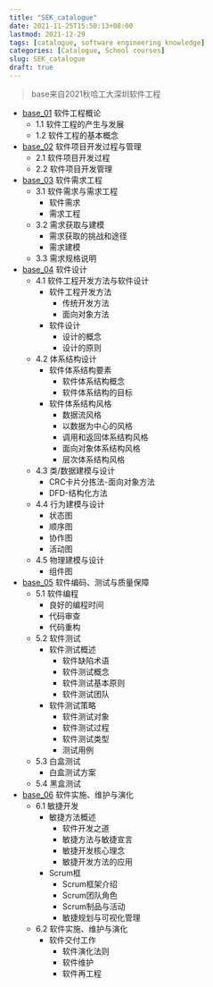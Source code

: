 ```yaml
---
title: "SEK_catalogue"
date: 2021-11-25T15:50:13+08:00
lastmod: 2021-12-29
tags: [catalogue, software engineering knowledge]
categories: [Catalogue, School courses]
slug: SEK_catalogue
draft: true
---
```

> base来自2021秋哈工大深圳软件工程

- [base_01](https://JF-011101.github.io/sek_base_01/) 软件工程概论
    - 1.1 软件工程的产生与发展
    - 1.2 软件工程的基本概念
- [base_02](https://JF-011101.github.io/sek_base_02/) 软件项目开发过程与管理
    - 2.1 软件项目开发过程
    - 2.2 软件项目开发管理
- [base_03](https://JF-011101.github.io/sek_base_03/) 软件需求工程
    - 3.1 软件需求与需求工程
        - 软件需求
        - 需求工程
    - 3.2 需求获取与建模
        - 需求获取的挑战和途径
        - 需求建模
    - 3.3 需求规格说明
- [base_04](https://JF-011101.github.io/sek_base_04/) 软件设计
    - 4.1 软件工程开发方法与软件设计
        - 软件工程开发方法
            - 传统开发方法
            - 面向对象方法
        - 软件设计
            - 设计的概念
            - 设计的原则
    - 4.2 体系结构设计
        - 软件体系结构要素
            - 软件体系结构概念
            - 软件体系结构的目标
        - 软件体系结构风格
            - 数据流风格
            - 以数据为中心的风格
            - 调用和返回体系结构风格
            - 面向对象体系结构风格
            - 层次体系结构风格
    - 4.3 类/数据建模与设计
        - CRC卡片分拣法-面向对象方法
        - DFD-结构化方法
    - 4.4 行为建模与设计
        - 状态图
        - 顺序图
        - 协作图
        - 活动图
    - 4.5 物理建模与设计
        - 组件图
- [base_05](https://JF-011101.github.io/sek_base_05/) 软件编码、测试与质量保障
    - 5.1 软件编程
        - 良好的编程时间
        - 代码审查
        - 代码重构
    - 5.2 软件测试
        - 软件测试概述
            - 软件缺陷术语
            - 软件测试概念
            - 软件测试基本原则
            - 软件测试团队
        - 软件测试策略
            - 软件测试对象
            - 软件测试过程
            - 软件测试类型
            - 测试用例
    - 5.3 白盒测试
        - 白盒测试方案
    - 5.4 黑盒测试
- [base_06](https://JF-011101.github.io/sek_base_06/) 软件实施、维护与演化
    - 6.1 敏捷开发
        - 敏捷方法概述
            - 软件开发之道
            - 敏捷方法与敏捷宣言
            - 敏捷开发核心理念
            - 敏捷开发方法的应用
        - Scrum框
            - Scrum框架介绍
            - Scrum团队角色
            - Scrum制品与活动
            - 敏捷规划与可视化管理
    - 6.2 软件实施、维护与演化
        - 软件交付工作
            - 软件演化法则
            - 软件维护
            - 软件再工程

